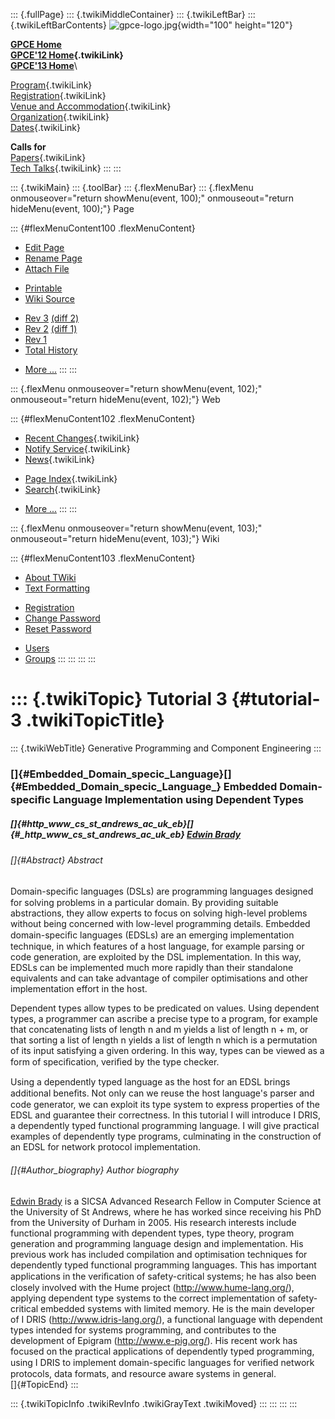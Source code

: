 ::: {.fullPage}
::: {.twikiMiddleContainer}
::: {.twikiLeftBar}
::: {.twikiLeftBarContents}
![gpce-logo.jpg](../pub/GPCE12/WebLeftBar/gpce-logo.jpg){width="100"
height="120"}

**[GPCE Home](http://program-transformation.org/Gpce)**\
**[GPCE\'12 Home](WebHome){.twikiLink}**\
**[GPCE\'13 Home](http://program-transformation.org/GPCE13/WebHome)**\

[Program](ConferenceProgram){.twikiLink}\
[Registration](GpceRegistration){.twikiLink}\
[Venue and Accommodation](VenueAccomodation){.twikiLink}\
[Organization](ConferenceOrganization){.twikiLink}\
[Dates](ImportantDates){.twikiLink}

**Calls for**\
[Papers](CallForPapers){.twikiLink}\
[Tech Talks](CallForTechTalks){.twikiLink}
:::
:::

::: {.twikiMain}
::: {.toolBar}
::: {.flexMenuBar}
::: {.flexMenu onmouseover="return showMenu(event, 100);" onmouseout="return hideMenu(event, 100);"}
Page

::: {#flexMenuContent100 .flexMenuContent}
-   [Edit
    Page](http://www.program-transformation.org/edit/GPCE12/Tutorial3EmbeddedDSLs?t=1536828834)
-   [Rename
    Page](http://www.program-transformation.org/rename/GPCE12/Tutorial3EmbeddedDSLs)
-   [Attach
    File](http://www.program-transformation.org/attach/GPCE12/Tutorial3EmbeddedDSLs)

<!-- -->

-   [Printable](http://www.program-transformation.org/view/GPCE12/Tutorial3EmbeddedDSLs?skin=print.pattern)
-   [Wiki
    Source](http://www.program-transformation.org/view/GPCE12/Tutorial3EmbeddedDSLs?skin=text&raw=on&contenttype=text/plain)

<!-- -->

-   [Rev
    3](http://www.program-transformation.org/view/GPCE12/Tutorial3EmbeddedDSLs?rev=1.3)
    [(diff 2)](http://www.program-transformation.org/rdiff/GPCE12/Tutorial3EmbeddedDSLs?rev1=1.3&rev2=1.2)
-   [Rev
    2](http://www.program-transformation.org/view/GPCE12/Tutorial3EmbeddedDSLs?rev=1.2)
    [(diff 1)](http://www.program-transformation.org/rdiff/GPCE12/Tutorial3EmbeddedDSLs?rev1=1.2&rev2=1.1)
-   [Rev
    1](http://www.program-transformation.org/view/GPCE12/Tutorial3EmbeddedDSLs?rev=1.1)
-   [Total
    History](http://www.program-transformation.org/rdiff/GPCE12/Tutorial3EmbeddedDSLs)

<!-- -->

-   [More
    \...](http://www.program-transformation.org/oops/GPCE12/Tutorial3EmbeddedDSLs?template=oopsmore&param1=1.3&param2=1.3)
:::
:::

::: {.flexMenu onmouseover="return showMenu(event, 102);" onmouseout="return hideMenu(event, 102);"}
Web

::: {#flexMenuContent102 .flexMenuContent}
-   [Recent Changes](WebChanges){.twikiLink}
-   [Notify Service](WebNotify){.twikiLink}
-   [News](WebNews){.twikiLink}

<!-- -->

-   [Page Index](WebIndex){.twikiLink}
-   [Search](WebSearch){.twikiLink}

<!-- -->

-   [More
    \...](http://www.program-transformation.org/oops/GPCE12/Tutorial3EmbeddedDSLs?template=oopsmore&param1=1.3&param2=1.3)
:::
:::

::: {.flexMenu onmouseover="return showMenu(event, 103);" onmouseout="return hideMenu(event, 103);"}
Wiki

::: {#flexMenuContent103 .flexMenuContent}
-   [About
    TWiki](http://www.program-transformation.org/view/TWiki/WebHome)
-   [Text
    Formatting](http://www.program-transformation.org/view/TWiki/TextFormattingRules)

<!-- -->

-   [Registration](http://www.program-transformation.org/view/TWiki/TWikiRegistration)
-   [Change
    Password](http://www.program-transformation.org/view/TWiki/ChangePassword)
-   [Reset
    Password](http://www.program-transformation.org/view/TWiki/ResetPassword)

<!-- -->

-   [Users](http://www.program-transformation.org/view/Main/TWikiUsers)
-   [Groups](http://www.program-transformation.org/view/Main/TWikiGroups)
:::
:::
:::
:::

::: {.twikiTopic}
Tutorial 3 {#tutorial-3 .twikiTopicTitle}
==========

::: {.twikiWebTitle}
Generative Programming and Component Engineering
:::

### []{#Embedded_Domain_specic_Language}[]{#Embedded_Domain_specic_Language_} Embedded Domain-speciﬁc Language Implementation using Dependent Types

##### []{#http_www_cs_st_andrews_ac_uk_eb}[]{#_http_www_cs_st_andrews_ac_uk_eb} [Edwin Brady](http://www.cs.st-andrews.ac.uk/~eb/)

###### []{#Abstract} Abstract

Domain-speciﬁc languages (DSLs) are programming languages designed for
solving problems in a particular domain. By providing suitable
abstractions, they allow experts to focus on solving high-level problems
without being concerned with low-level programming details. Embedded
domain-speciﬁc languages (EDSLs) are an emerging implementation
technique, in which features of a host language, for example parsing or
code generation, are exploited by the DSL implementation. In this way,
EDSLs can be implemented much more rapidly than their standalone
equivalents and can take advantage of compiler optimisations and other
implementation effort in the host.

Dependent types allow types to be predicated on values. Using dependent
types, a programmer can ascribe a precise type to a program, for example
that concatenating lists of length n and m yields a list of length n +
m, or that sorting a list of length n yields a list of length n which is
a permutation of its input satisfying a given ordering. In this way,
types can be viewed as a form of speciﬁcation, veriﬁed by the type
checker.

Using a dependently typed language as the host for an EDSL brings
additional beneﬁts. Not only can we reuse the host language's parser and
code generator, we can exploit its type system to express properties of
the EDSL and guarantee their correctness. In this tutorial I will
introduce I DRIS, a dependently typed functional programming language. I
will give practical examples of dependently type programs, culminating
in the construction of an EDSL for network protocol implementation.

###### []{#Author_biography} Author biography

[Edwin Brady](http://www.cs.st-andrews.ac.uk/~eb/) is a SICSA Advanced
Research Fellow in Computer Science at the University of St Andrews,
where he has worked since receiving his PhD from the University of
Durham in 2005. His research interests include functional programming
with dependent types, type theory, program generation and programming
language design and implementation. His previous work has included
compilation and optimisation techniques for dependently typed functional
programming languages. This has important applications in the
veriﬁcation of safety-critical systems; he has also been closely
involved with the Hume project (<http://www.hume-lang.org/>), applying
dependent type systems to the correct implementation of safety-critical
embedded systems with limited memory. He is the main developer of I DRIS
(<http://www.idris-lang.org/>), a functional language with dependent
types intended for systems programming, and contributes to the
development of Epigram (<http://www.e-pig.org/>). His recent work has
focused on the practical applications of dependently typed programming,
using I DRIS to implement domain-speciﬁc languages for veriﬁed network
protocols, data formats, and resource aware systems in general.\
[]{#TopicEnd}
:::

::: {.twikiTopicInfo .twikiRevInfo .twikiGrayText .twikiMoved}
:::
:::
:::
:::
